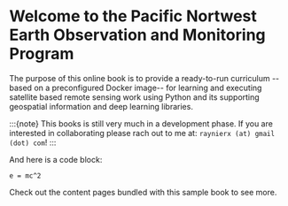 # Welcome to the Pacific Nortwest Earth Observation and Monitoring Program

The purpose of this online book is to provide a ready-to-run curriculum --based on a preconfigured Docker image-- for learning and executing satellite based remote sensing work using Python and its supporting geospatial information and deep learning libraries.

:::{note}
This books is still very much in a development phase. If you are interested in collaborating please rach out to me at: `raynierx (at) gmail (dot) com`!
:::

And here is a code block:

```
e = mc^2
```

Check out the content pages bundled with this sample book to see more.
